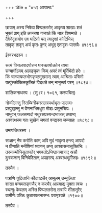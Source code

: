 +++
title = "०५२ अश्वत्थः"

+++


छायाम् अस्य निषेव्य पिप्पलतरोर् आकृष्य शाखाः शतं  
भुक्तं प्राग् इति लज्जया गजपते किं नात्र विश्रम्यते ।  
दैवेनेदृशयोग एव घटितो यत् त्वादृशां कोटिभिस्   
तादृक् तादृग् अयं कृतः पुनर् अभूद् एतादृशः पल्लवैः ॥१८९६॥  


ईश्वरभद्रस्य ।  


सत्यं पिप्पलपादपोत्तम घनच्छायोन्नतेन त्वया  
सन्मार्गोऽयम् अलङ्कृतः किम् अपरं त्वं मूर्तिभेदो हरेः ।  
किं चान्यत्फलभोगकृष्टमुखरास् त्वाम् आश्रिताः पत्रिणो  
यत्पुंस्कोकिलकूजितं विदधते तन् नानुरूपं परम् ॥१८९७॥  


शालिकनाथस्य । (सु।र। १०६१, कस्यचित्)  


नोन्मीलन्तु नितम्बिनीकरतलस्पर्धाभृतः पल्लवाः  
प्रत्युद्यान्तु न वैणनाभिमधुरा मोदाः प्रसूनश्रियः ।  
नाभुवन् फलसम्पदो मधुरसप्रस्यन्दभाजस् तथाप्य्  
अश्वत्थस्य गतः सुखेन जगतां वन्द्यस्य जन्मग्रहः ॥१८९८॥  


उमापतिधरस्य ।  


साक्षान् नैष करोति काम् अपि मुदं नादृत्य हन्त्य् आपदो  
न प्रीणाति मनीषिणां श्रवणम् अप्य् आश्वासनासूक्तिभिः ।  
तस्याम्भोधिसुतापतेर् भगवतोऽधिष्ठानमात्राद् असौ  
दुःस्वप्नान् विनिवेदितान् अपहरत्य् अश्वत्थभूमीरुहः ॥१८९९॥  


तस्यैव ।  


पत्राणि त्रुटितानि कीटपटलैर् आमूलम् उन्मूलिताः   
शाखा वन्यमतङ्गजैर् न करभैर् आस्वाद्य मुक्ता त्वचः ।  
स्थाणुः केवलम् अस्ति पिप्पलतरोस् तत्रापि शीतातुरैर्  
ग्रामीणैः परितः कुठारपतनारम्भः परामृश्यते ॥१९००॥  


तस्यैव ।  
